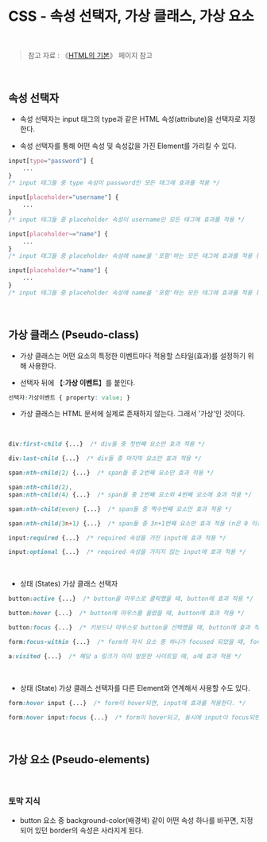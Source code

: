 # CSS - 속성 선택자, 가상 클래스, 가상 요소

<br/>

>  참고 자료 : 《<a href="https://github.com/SangYoonLee1231/TIL/blob/main/HTML%20%26%20CSS/html_basic_concept.md">HTML의 기본</a>》 페이지 참고

<br/>

## 속성 선택자

* 속성 선택자는 input 태그의 type과 같은 HTML 속성(attribute)을 선택자로 지정한다.

* 속성 선택자를 통해 어떤 속성 및 속성값을 가진 Element를 가리킬 수 있다.

```css
input[type="password"] {
    ...
}
/* input 태그들 중 type 속성이 password인 모든 태그에 효과를 적용 */
```
```css
input[placeholder="username"] {
    ...
}
/* input 태그들 중 placeholder 속성이 username인 모든 태그에 효과를 적용 */
```
```css
input[placeholder~="name"] {
    ...
}
/* input 태그들 중 placeholder 속성에 name을 '포함'하는 모든 태그에 효과를 적용 (단, name의 앞뒤에 '공백'이 반드시 있어야 한다.) */
```
```css
input[placeholder*="name"] {
    ...
}
/* input 태그들 중 placeholder 속성에 name을 '포함'하는 모든 태그에 효과를 적용 (단, name의 앞뒤에 '공백'이 없어도 된다.) */
```

<br/>

## 가상 클래스 (Pseudo-class)

* 가상 클래스는 어떤 요소의 특정한 이벤트마다 적용할 스타일(효과)를 설정하기 위해 사용한다.

* 선택자 뒤에 【:<strong>가상 이벤트</strong>】를 붙인다.

```css
선택자:가상이벤트 { property: value; }
```

* 가상 클래스는 HTML 문서에 실제로 존재하지 않는다. 그래서 '가상'인 것이다.

<br/>

```css
div:first-child {...}  /* div들 중 첫번째 요소만 효과 적용 */

div:last-child {...}  /* div들 중 마지막 요소만 효과 적용 */

span:nth-child(2) {...}  /* span들 중 2번째 요소만 효과 적용 */

span:nth-child(2),
span:nth-child(4) {...}  /* span들 중 2번째 요소와 4번째 요소에 효과 적용 */

span:nth-child(even) {...}  /* span들 중 짝수번째 요소만 효과 적용 */

span:nth-child(3n+1) {...}  /* span들 중 3n+1번째 요소만 효과 적용 (n은 0 이상의 정수) */
```

```css
input:required {...}  /* required 속성을 가진 input에 효과 적용 */

input:optional {...}  /* required 속성을 가지지 않는 input에 효과 적용 */
```

<br/>

* 상태 (States) 가상 클래스 선택자

```css
button:active {...}  /* button을 마우스로 클락했을 때, button에 효과 적용 */

button:hover {...}  /* button에 마우스를 올렸을 때, button에 효과 적용 */

button:focus {...}  /* 키보드나 마우스로 button을 선택했을 때, button에 효과 적용 */

form:focus-within {...}  /* form의 자식 요소 중 하나가 focused 되었을 때, form에 효과 적용 */

a:visited {...}  /* 해당 a 링크가 이미 방문한 사이트일 때, a에 효과 적용 */
```

<br/>

* 상태 (State) 가상 클래스 선택자를 다른 Element와 연계해서 사용할 수도 있다.

```css
form:hover input {...}  /* form이 hover되면, input에 효과를 적용한다. */

form:hover input:focus {...}  /* form이 hover되고, 동시에 input이 focus되면, input에 효과를 적용한다. */
```

<br/>

## 가상 요소 (Pseudo-elements)

<br/>

### 토막 지식

* button 요소 중 background-color(배경색) 같이 어떤 속성 하나를 바꾸면, 지정되어 있던 border의 속성은 사라지게 된다.